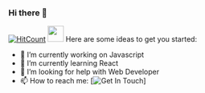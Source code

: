 ### Hi there 👋

[![HitCount](http://hits.dwyl.com/mohdadil2001/mohdadil2001.svg)](http://hits.dwyl.com/mohdadil2001/mohdadil2001) 
<img height="32" width="32" src="https://cdn.jsdelivr.net/npm/simple-icons@v3/icons/[ICON NAME].svg" />
Here are some ideas to get you started:

- 🔭 I’m currently working on Javascript
- 🌱 I’m currently learning React
- 🤔 I’m looking for help with Web Developer
- 📫 How to reach me: [![Get In Touch](https://contactcyberboy.netlify.app/)]

